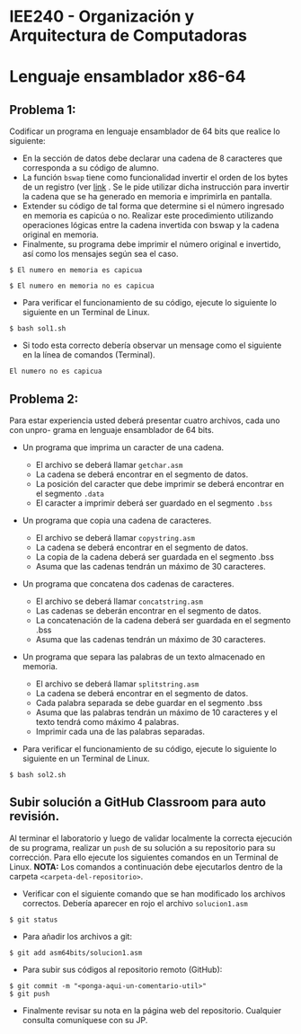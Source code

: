 # IEE240 - Organización y Arquitectura de Computadoras
# Lenguaje ensamblador x86-64

## Problema 1:
Codificar un programa en lenguaje ensamblador de 64 bits que realice lo siguiente:

- En la sección de datos debe declarar una cadena de 8 caracteres que corresponda
a su código de alumno.
- La función `bswap` tiene como funcionalidad invertir el orden de los bytes de un
registro (ver [link](https://www.felixcloutier.com/x86/bswap) . Se le pide utilizar dicha instrucción para invertir la cadena que se ha generado en memoria e imprimirla en pantalla.
- Extender su código de tal forma que determine si el número ingresado en memoria es capicúa o no. Realizar este procedimiento utilizando operaciones lógicas entre la cadena invertida con bswap y la cadena original en memoria.
- Finalmente, su programa debe imprimir el número original e invertido, ası́ como los mensajes según sea el caso.
```
$ El numero en memoria es capicua
```
```
$ El numero en memoria no es capicua
```
- Para verificar el funcionamiento de su código, ejecute lo siguiente lo siguiente en un Terminal de Linux.
```
$ bash sol1.sh
```
- Si todo esta correcto debería observar un mensage como el siguiente en la línea de comandos (Terminal).
```
El numero no es capicua
```

## Problema 2:
Para estar experiencia usted deberá presentar cuatro archivos, cada uno con unpro-
grama en lenguaje ensamblador de 64 bits.
- Un programa que imprima un caracter de una cadena.
    - El archivo se deberá llamar `getchar.asm`
    - La cadena se deberá encontrar en el segmento de datos.
    - La posición del caracter que debe imprimir se deberá encontrar en el  segmento `.data`
    - El caracter a imprimir deberá ser guardado en el segmento `.bss`

- Un programa que copia una cadena de caracteres.
    - El archivo se deberá llamar `copystring.asm`
    - La cadena se deberá encontrar en el segmento de datos.
    - La copia de la cadena deberá ser guardada en el segmento .bss
    - Asuma que las cadenas tendrán un máximo de 30 caracteres.

- Un programa que concatena dos cadenas de caracteres.
    - El archivo se deberá llamar `concatstring.asm`
    - Las cadenas se deberán encontrar en el segmento de datos.
    - La concatenación de la cadena deberá ser guardada en el segmento .bss
    - Asuma que las cadenas tendrán un máximo de 30 caracteres.

- Un programa que separa las palabras de un texto almacenado en memoria.
    - El archivo se deberá llamar `splitstring.asm`
    - La cadena se deberá encontrar en el segmento de datos.
    - Cada palabra separada se debe guardar en el segmento .bss
    - Asuma que las palabras tendrán un máximo de 10 caracteres y el texto tendrá como máximo 4 palabras.
    - Imprimir cada una de las palabras separadas.

- Para verificar el funcionamiento de su código, ejecute lo siguiente lo siguiente en un Terminal de Linux.
```
$ bash sol2.sh
```

## Subir solución a GitHub Classroom para auto revisión.
Al terminar el laboratorio y luego de validar localmente la correcta ejecución de su programa, realizar un `push` de su solución a su repositorio para su corrección. Para ello ejecute los siguientes comandos en un Terminal de Linux. **NOTA:** Los comandos a continuación debe ejecutarlos dentro de la carpeta `<carpeta-del-repositorio>`.

- Verificar con el siguiente comando que se han modificado los archivos correctos. Debería aparecer en rojo el archivo `solucion1.asm`
```
$ git status
```
- Para añadir los archivos a git:
```
$ git add asm64bits/solucion1.asm
```
- Para subir sus códigos al repositorio remoto (GitHub):
```
$ git commit -m "<ponga-aqui-un-comentario-util>"
$ git push
```
- Finalmente revisar su nota en la página web del repositorio. Cualquier consulta comuníquese con su JP.
